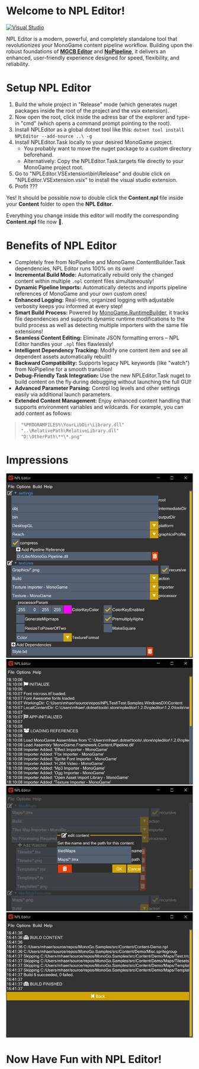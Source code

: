 # Welcome to NPL Editor!
[![Visual Studio](https://img.shields.io/badge/Visual%20Studio-Extension-blue.svg?style=for-the-badge&logo=visual-studio-code&labelColor=8962CC&logoSize=auto&colorA=262626&colorB=707070)](https://marketplace.visualstudio.com/items?itemName=BlizzCrafter.NPLEditor) 

NPL Editor is a modern, powerful, and completely standalone tool that revolutionizes your MonoGame content pipeline workflow. Building upon the robust foundations of **[MGCB Editor](https://docs.monogame.net/articles/getting_started/tools/mgcb_editor.html)** and **[NoPipeline](https://github.com/Martenfur/Nopipeline)**, it delivers an enhanced, user-friendly experience designed for speed, flexibility, and reliability.

# Setup NPL Editor

1. Build the whole project in "Release" mode (which generates nuget packages inside the root of the project and the vsix extension).
2. Now open the root, click inside the adress bar of the explorer and type-in "cmd" (which opens a command prompt pointing to the root).
3. Install NPLEditor as a global dotnet tool like this: `dotnet tool install NPLEditor --add-source ..\ -g`
4. Install NPLEditor.Task locally to your desired MonoGame project.
   - You probably want to move the nuget package to a custom directory beforehand.
   - Alternatively: Copy the NPLEditor.Task.targets file directly to your MonoGame project root.
5. Go to "NPLEditor.VSExtension\bin\Release" and double click on "NPLEditor.VSExtension.vsix" to install the visual studio extension.
6. Profit ???

Yes! It should be possible now to double click the **Content.npl** file inside your **Content** folder to open the **NPL Editor**. 

Everything you change inside this editor will modify the corresponding **Content.npl** file now 🥳.

# Benefits of NPL Editor

- Completely free from NoPipeline and MonoGame.ContentBuilder.Task dependencies, NPL Editor runs 100% on its own!
- **Incremental Build Mode:** Automatically rebuild only the changed content within multiple `.npl` content files simultaneously!
- **Dynamic Pipeline Imports:** Automatically detects and imports pipeline references of MonoGame and your own custom ones!
- **Enhanced Logging:** Real-time, organized logging with adjustable verbosity keeps you informed at every step!
- **Smart Build Process:** Powered by [MonoGame.RuntimeBuilder](https://www.nuget.org/packages/MonoGame.RuntimeBuilder), it tracks file dependencies and supports dynamic runtime modifications to the build process as well as detecting multiple importers with the same file extensions!
- **Seamless Content Editing:** Eliminate JSON formatting errors – NPL Editor handles your `.npl` files flawlessly!
- **Intelligent Dependency Tracking:** Modify one content item and see all dependent assets automatically rebuilt!
- **Backward Compatibility:** Supports legacy NPL keywords (like "watch") from NoPipeline for a smooth transition!
- **Debug-Friendly Task Integration:** Use the new NPLEditor.Task nuget to build content on the fly during debugging without launching the full GUI!
- **Advanced Parameter Parsing:** Control log levels and other settings easily via additional launch parameters.
- **Extended Content Management:** Enjoy enhanced content handling that supports environment variables and wildcards. For example, you can add content as follows:

>     "%PROGRAMFILES%\YourLibDir\Library.dll"
>     "..\RelativePath\RelativeLibrary.dll"
>     "D:\OtherPath\**\*.png"

# Impressions

![NPLEditor](https://raw.githubusercontent.com/BlizzCrafter/NPL-Editor/master/docs/npl_tool_00.png)
![NPLEditor](https://raw.githubusercontent.com/BlizzCrafter/NPL-Editor/master/docs/npl_tool_01.png)
![NPLEditor](https://raw.githubusercontent.com/BlizzCrafter/NPL-Editor/master/docs/npl_tool_02.png)
![NPLEditor](https://raw.githubusercontent.com/BlizzCrafter/NPL-Editor/master/docs/npl_tool_03.png)

# Now Have Fun with NPL Editor!
